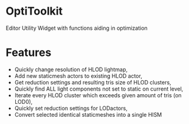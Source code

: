 # OptiToolkit
Editor Utility Widget with functions aiding in optimization

# Features
- Quickly change  resolution of HLOD lightmap,
- Add new staticmesh actors to existing HLOD actor,
- Get reduction settings and resulting tris size of HLOD clusters,
- Quickly find ALL light components not set to static on current level,
- Iterate every HLOD cluster which exceeds given amount of tris (on LOD0),
- Quickly set reduction settings for LODactors,
- Convert selected identical staticmeshes into a single HISM
